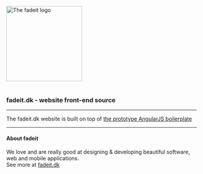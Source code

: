 <img src="http://fadeit.dk/about/img/fadeit-logo@2x.png" alt="The fadeit logo" style="width:200px;"/><br/><br/>
<h3>fadeit.dk - website front-end source</h3>
<hr/>
<p>
The fadeit.dk website is built on top of <a href="https://github.com/dandaniel/prototype_me">the prototype AngularJS boilerplate</a>
</p>
<hr/>

<h4>About fadeit</h4>
<p>We love and are really good at designing &amp; developing beautiful software, web and mobile applications.<br/>
See more at <a href="http://fadeit.dk/about">fadeit.dk</a></p>
